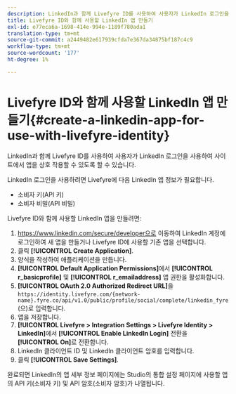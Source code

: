 ```yaml
---
description: LinkedIn과 함께 Livefyre ID를 사용하여 사용자가 LinkedIn 로그인을 사용하여 사이트에서 앱을 상호 작용할 수 있도록 할 수 있습니다.
title: Livefyre ID와 함께 사용할 LinkedIn 앱 만들기
exl-id: e77eca6a-1698-414e-994e-1189f780ada1
translation-type: tm+mt
source-git-commit: a2449482e617939cfda7e367da34875bf187c4c9
workflow-type: tm+mt
source-wordcount: '177'
ht-degree: 1%

---
```


# Livefyre ID와 함께 사용할 LinkedIn 앱 만들기{#create-a-linkedin-app-for-use-with-livefyre-identity}

LinkedIn과 함께 Livefyre ID를 사용하여 사용자가 LinkedIn 로그인을 사용하여 사이트에서 앱을 상호 작용할 수 있도록 할 수 있습니다.

LinkedIn 로그인을 사용하려면 Livefyre에 다음 LinkedIn 앱 정보가 필요합니다.

* 소비자 키(API 키)
* 소비자 비밀(API 비밀)

Livefyre ID와 함께 사용할 LinkedIn 앱을 만들려면:

1. https://www.linkedin.com/secure/developer으로 이동하여 LinkedIn 계정에 로그인하여 새 앱을 만들거나 Livefyre ID에 사용할 기존 앱을 선택합니다.
1. 클릭 **[!UICONTROL Create Application]**.
1. 양식을 작성하여 애플리케이션을 만듭니다.
1. **[!UICONTROL Default Application Permissions]**&#x200B;에서 **[!UICONTROL r_basicprofile]** 및 **[!UICONTROL r_emailaddress]** 앱 권한을 활성화합니다.
1. **[!UICONTROL OAuth 2.0 Authorized Redirect URL]**&#x200B;을 `https://identity.livefyre.com/{network-name}.fyre.co/api/v1.0/public/profile/social/complete/linkedin_fyre`(으)로 입력합니다.
1. 앱을 저장합니다.
1. **[!UICONTROL Livefyre > Integration Settings > Livefyre Identity > LinkedIn]**&#x200B;에서 **[!UICONTROL Enable LinkedIn Login]** 전환을 **[!UICONTROL On]**&#x200B;로 전환합니다.
1. LinkedIn 클라이언트 ID 및 LinkedIn 클라이언트 암호를 입력합니다.
1. 클릭 **[!UICONTROL Save Settings]**.

완료되면 LinkedIn의 앱 세부 정보 페이지에는 Studio의 통합 설정 페이지에 사용할 앱의 API 키(소비자 키) 및 API 암호(소비자 암호)가 나열됩니다.
